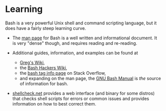 # Learning

Bash is a very powerful Unix shell and command scripting language, but it
does have a fairly steep learning curve. 

* The [man page](https://manpage.me/index.cgi?apropos=0&q=bash&sektion=1&manpath=Debian+7.8.0&arch=default&format=html)
  for Bash is a well written and informational document.  It is very "dense"
  though, and requires reading and re-reading.

* Additional guides, information, and examples can be found at 
    * [Greg's Wiki](http://mywiki.wooledge.org/BashGuide),
    * the [Bash Hackers Wiki](https://web.archive.org/web/20230323071638/https://wiki.bash-hackers.org/),
    * the [bash tag info page](https://stackoverflow.com/tags/bash/info) on
      Stack Overflow,
    * and expanding on the man page, the [GNU Bash Manual](http://gnu.org/s/bash/manual)
      is _the_ source of information for bash.

* [shellcheck.net](https://www.shellcheck.net/) provides a web interface
  (and binary for some distros) that checks shell scripts for errors or
  common issues and provides information on how to best correct them.
